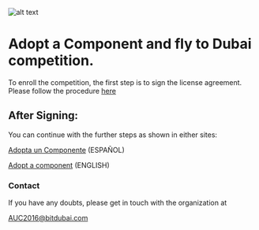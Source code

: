 ![alt text](https://github.com/bitDubai/media-kit/blob/master/Readme%20Image/Fermat%20Logotype/Fermat_Logo_3D.png "Fermat Logo")

# Adopt a Component and fly to Dubai competition.
To enroll the competition, the first step is to sign the license agreement.
Please follow the procedure [here](https://github.com/gustl-arg/contribution-program/tree/master/license-agreements/README.md)

## After Signing: 

You can continue with the further steps as shown in either sites:

[Adopta un Componente](http://bitdubai.com/wp/adopta-un-componente) (ESPAÑOL)

[Adopt a component](http://bitdubai.com/wp/adopt-a-component) (ENGLISH)

### Contact	
If you have any doubts, please get in touch with the organization at

AUC2016@bitdubai.com

